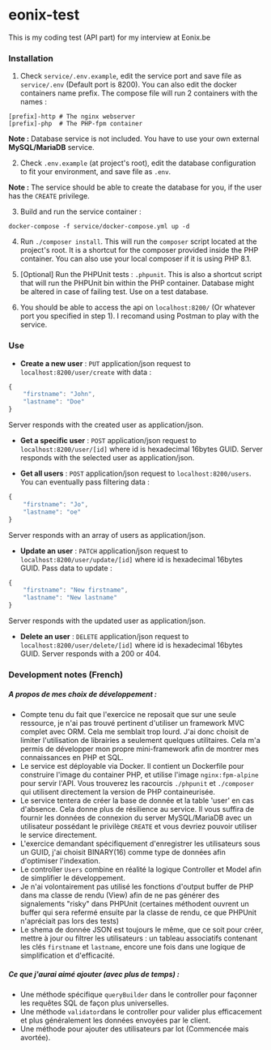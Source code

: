 # eonix-test

This is my coding test (API part) for my interview at Eonix.be

### Installation

1. Check `service/.env.example`, edit the service port and save file as `service/.env` (Default port is 8200). You can also edit the docker containers name prefix. The compose file will run 2 containers with the names :
```
[prefix]-http # The nginx webserver
[prefix]-php  # The PHP-fpm container
```
**Note :** Database service is not included. You have to use your own external **MySQL/MariaDB** service.

2. Check `.env.example` (at project's root), edit the database configuration to fit your environment, and save file as `.env`.

**Note :** The service should be able to create the database for you, if the user has the `CREATE` privilege.

3. Build and run the service container :

```
docker-compose -f service/docker-compose.yml up -d
```

4. Run `./composer install`. This will run the `composer` script located at the project's root. It is a shortcut for the composer provided inside the PHP container. You can also use your local composer if it is using PHP 8.1.

5. [Optional] Run the PHPUnit tests : `.phpunit`. This is also a shortcut script that will run the PHPUnit bin within the PHP container. Database might be altered in case of failing test. Use on a test database.

6. You should be able to access the api on `localhost:8200/` (Or whatever port you specified in step 1). I recomand using Postman to play with the service.

### Use

- **Create a new user** : `PUT` application/json request to `localhost:8200/user/create` with data :
``` js
{
    "firstname": "John",
    "lastname": "Doe"
}
```
Server responds with the created user as application/json.

- **Get a specific user** : `POST` application/json request to `localhost:8200/user/[id]` where id is hexadecimal 16bytes GUID. Server responds with the selected user as application/json.

- **Get all users** : `POST` application/json request to `localhost:8200/users`. You can eventually pass filtering data :
``` js
{
    "firstname": "Jo",
    "lastname": "oe"
}
```
Server responds with an array of users as application/json.

- **Update an user** : `PATCH` application/json request to `localhost:8200/user/update/[id]` where id is hexadecimal 16bytes GUID. Pass data to update :
``` js
{
    "firstname": "New firstname",
    "lastname": "New lastname"
}
```
Server responds with the updated user as application/json.

- **Delete an user** : `DELETE` application/json request to `localhost:8200/user/delete/[id]` where id is hexadecimal 16bytes GUID. Server responds with a 200 or 404.

### Development notes (French)

##### A propos de mes choix de développement :

- Compte tenu du fait que l'exercice ne reposait que sur une seule ressource, je n'ai pas trouvé pertinent d'utiliser un framework MVC complet avec ORM. Cela me semblait trop lourd. J'ai donc choisit de limiter l'utilisation de librairies a seulement quelques utilitaires. Cela m'a permis de développer mon propre mini-framework afin de montrer mes connaissances en PHP et SQL.
- Le service est déployable via Docker. Il contient un Dockerfile pour construire l'image du container PHP, et utilise l'image `nginx:fpm-alpine` pour servir l'API. Vous trouverez les racourcis `./phpunit` et `./composer` qui utilisent directement la version de PHP containeurisée.
- Le service tentera de créer la base de donnée et la table 'user' en cas d'absence. Cela donne plus de résilience au service. Il vous suffira de fournir les données de connexion du server MySQL/MariaDB avec un utilisateur possédant le privilège `CREATE` et vous devriez pouvoir utiliser le service directement.
- L'exercice demandant spécifiquement d'enregistrer les utilisateurs sous un GUID, j'ai choisit BINARY(16) comme type de données afin d'optimiser l'indexation.
- Le controller `Users` combine en réalité la logique Controller et Model afin de simplifier le développement.
- Je n'ai volontairement pas utilisé les fonctions d'output buffer de PHP dans ma classe de rendu (View) afin de ne pas générer des signalements "risky" dans PHPUnit (certaines méthodent ouvrent un buffer qui sera refermé ensuite par la classe de rendu, ce que PHPUnit n'apréciait pas lors des tests)
- Le shema de donnée JSON est toujours le même, que ce soit pour créer, mettre à jour ou filtrer les utilisateurs : un tableau associatifs contenant les clés `firstname` et `lastname`, encore une fois dans une logique de simplification et d'efficacité.

##### Ce que j'aurai aimé ajouter (avec plus de temps) :

- Une méthode spécifique `queryBuilder` dans le controller pour façonner les requêtes SQL de façon plus universelles.
- Une méthode `validator`dans le controller pour valider plus efficacement et plus généralement les données envoyées par le client.
- Une méthode pour ajouter des utilisateurs par lot (Commencée mais avortée).